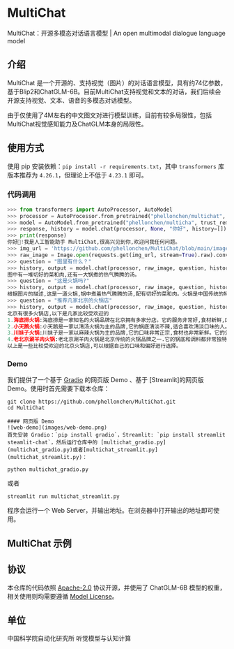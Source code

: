 # MultiChat
MultiChat：开源多模态对话语言模型 | An open multimodal dialogue language model

## 介绍

MultiChat 是一个开源的、支持视觉（图片）的对话语言模型，具有约74亿参数，基于Blip2和ChatGLM-6B。目前MultiChat支持视觉和文本的对话，我们后续会开源支持视觉、文本、语音的多模态对话模型。

由于仅使用了4M左右的中文图文对进行模型训练，目前有较多局限性，包括MultiChat视觉感知能力及ChatGLM本身的局限性。

## 使用方式
使用 pip 安装依赖：`pip install -r requirements.txt`，其中 `transformers` 库版本推荐为 `4.26.1`，但理论上不低于 `4.23.1` 即可。

### 代码调用
```python
>>> from transformers import AutoProcessor, AutoModel
>>> processor = AutoProcessor.from_pretrained("phellonchen/multichat", trust_remote_code=True)
>>> model = AutoModel.from_pretrained("phellonchen/multicha", trust_remote_code=True).half().cuda()
>>> response, history = model.chat(processor, None, "你好", history=[])
>>> print(response)
你好👋!我是人工智能助手 MultiChat,很高兴见到你,欢迎问我任何问题。
>>> img_url = 'https://github.com/phellonchen/MultiChat/blob/main/images/chafing_dish.png' 
>>> raw_image = Image.open(requests.get(img_url, stream=True).raw).convert('RGB')
>>> question = "图里有什么？"
>>> history, output = model.chat(processor, raw_image, question, history)
图中有一堆切好的菜和肉,还有一大锅煮的热气腾腾的汤。
>>> question = "这是火锅吗?"
>>> history, output = model.chat(processor, raw_image, question, history)
根据图片的描述,这是一道火锅,锅中煮着热气腾腾的汤,配有切好的菜和肉。火锅是中国传统的特色美食之一,通常由锅底、食材、调料等多个部分组成。
>>> question = "推荐几家北京的火锅店"
>>> history, output = model.chat(processor, raw_image, question, history)
北京有很多火锅店,以下是几家比较受欢迎的
1.海底捞火锅:海底捞是一家知名的火锅品牌在北京拥有多家分店。它的服务非常好,食材新鲜,口味也很受欢迎。
2.小天鹅火锅:小天鹅是一家以清汤火锅为主的品牌,它的锅底清淡不辣,适合喜欢清淡口味的人。它的菜品也非常丰富,价格也比较实重。
3.川妹子火锅:川妹子是一家以麻辣火锅为主的品牌,它的口味非常正宗,食材也非常新鲜。它的分店遍布北京的各个区域,是一家比较受欢迎的火锅品牌。
4.老北京涮羊肉火锅:老北京涮羊肉火锅是北京传统的火锅品牌之一.它的锅底和调料都非常独特,食材也非常丰富。它的店面装修比较有氛围,适合和朋友家人一起享用。
以上是一些比较受欢迎的北京火锅店,可以根据自己的口味和偏好进行选择。
```

### Demo

我们提供了一个基于 [Gradio](https://gradio.app) 的网页版 Demo 、基于 [Streamlit]的网页版Demo。使用时首先需要下载本仓库：
```shell
git clone https://github.com/phellonchen/MultiChat.git
cd MultiChat

#### 网页版 Demo
![web-demo](images/web-demo.png)
首先安装 Gradio：`pip install gradio`，Streamlit: `pip install streamlit steamlit-chat`，然后运行仓库中的 [multichat_gradio.py](multichat_gradio.py)或者[multichat_streamlit.py](multichat_streamlit.py)：

```
```shell
python multichat_gradio.py
```
或者
```shell
streamlit run multichat_streamlit.py
```

程序会运行一个 Web Server，并输出地址。在浏览器中打开输出的地址即可使用。

## MultiChat 示例


## 协议

本仓库的代码依照 [Apache-2.0](LICENSE) 协议开源，并使用了 ChatGLM-6B 模型的权重，相关使用则均需要遵循 [Model License](MODEL_LICENSE)。

## 单位
中国科学院自动化研究所 听觉模型与认知计算
